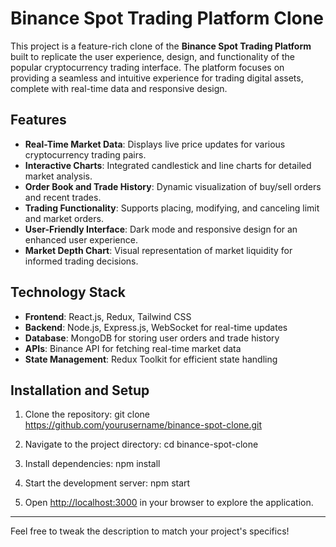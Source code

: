 # Binance Spot Trading Platform Clone

This project is a feature-rich clone of the **Binance Spot Trading Platform** built to replicate the user experience, design, and functionality of the popular cryptocurrency trading interface. The platform focuses on providing a seamless and intuitive experience for trading digital assets, complete with real-time data and responsive design.

## Features

- **Real-Time Market Data**: Displays live price updates for various cryptocurrency trading pairs.
- **Interactive Charts**: Integrated candlestick and line charts for detailed market analysis.
- **Order Book and Trade History**: Dynamic visualization of buy/sell orders and recent trades.
- **Trading Functionality**: Supports placing, modifying, and canceling limit and market orders.
- **User-Friendly Interface**: Dark mode and responsive design for an enhanced user experience.
- **Market Depth Chart**: Visual representation of market liquidity for informed trading decisions.

## Technology Stack

- **Frontend**: React.js, Redux, Tailwind CSS
- **Backend**: Node.js, Express.js, WebSocket for real-time updates
- **Database**: MongoDB for storing user orders and trade history
- **APIs**: Binance API for fetching real-time market data
- **State Management**: Redux Toolkit for efficient state handling

## Installation and Setup

1. Clone the repository:
   git clone https://github.com/yourusername/binance-spot-clone.git
   
2. Navigate to the project directory:
   cd binance-spot-clone

3. Install dependencies:
   npm install

4. Start the development server:
   npm start

5. Open [http://localhost:3000](http://localhost:3000) in your browser to explore the application.

---

Feel free to tweak the description to match your project's specifics!